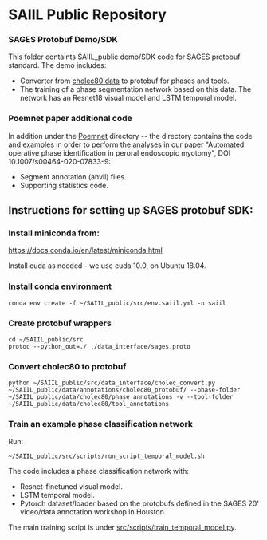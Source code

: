 # SAIIL Public Repository

### SAGES Protobuf Demo/SDK

This folder containts SAIIL_public demo/SDK code for SAGES protobuf standard. The demo includes:
* Converter from [cholec80 data](http://camma.u-strasbg.fr/datasets) to protobuf for phases and tools.
* The training of a phase segmentation network based on this data. The network has an Resnet18 visual model and LSTM temporal model.

### Poemnet paper additional code
In addition under the [Poemnet](poemnet/) directory -- the directory contains the code and examples in order to perform the
analyses in our paper "Automated operative phase identification in
peroral endoscopic myotomy", DOI 10.1007/s00464-020-07833-9:
* Segment annotation (anvil) files.
* Supporting statistics code.
 
## Instructions for setting up SAGES protobuf SDK:

### Install miniconda from:
https://docs.conda.io/en/latest/miniconda.html

Install cuda as needed - we use cuda 10.0, on Ubuntu 18.04.

### Install conda environment 
```
conda env create -f ~/SAIIL_public/src/env.saiil.yml -n saiil
```

### Create protobuf wrappers
```
cd ~/SAIIL_public/src
protoc --python_out=./ ./data_interface/sages.proto
```

### Convert cholec80 to protobuf
```
python ~/SAIIL_public/src/data_interface/cholec_convert.py  ~/SAIIL_public/data/annotations/cholec80_protobuf/ --phase-folder  ~/SAIIL_public/data/cholec80/phase_annotations -v --tool-folder ~/SAIIL_public/data/cholec80/tool_annotations
```

### Train an example phase classification network
Run:
```
~/SAIIL_public/src/scripts/run_script_temporal_model.sh
```

The code includes a phase classification network with:
* Resnet-finetuned visual model.
* LSTM temporal model.
* Pytorch dataset/loader based on the protobufs defined in the SAGES 20' video/data annotation workshop in Houston.

The main training script is under [src/scripts/train_temporal_model.py](scripts/train_temporal_model.py).
